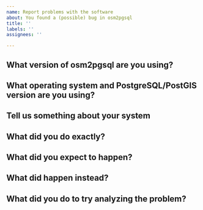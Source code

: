 ```yaml
---
name: Report problems with the software
about: You found a (possible) bug in osm2pgsql
title: ''
labels: ''
assignees: ''

---
```


<!-- Please don't use screenshots. Copy and paste the *text* output here if that's needed for context. -->

## What version of osm2pgsql are you using?

<!-- Paste output of `osm2pgsql --version` here. Please use the [latest
release](https://osm2pgsql.org/releases/) of osm2pgsql if at all
possible. -->


## What operating system and PostgreSQL/PostGIS version are you using?

<!-- Also what Linux distribution if applicable, OS version? -->


## Tell us something about your system

<!-- How much RAM do you have, how many CPUs, bare metal or cloud setup? -->


## What did you do exactly?

<!-- Please provide the command(s) you used including all options etc. Include
links to input files. -->


## What did you expect to happen?

<!-- Describe in detail what you expected the above would do. -->


## What did happen instead?

<!-- Please describe what happened and why you think this is wrong. Please include
(or link to, if it is too verbose) the log output. -->


## What did you do to try analyzing the problem?

<!-- Describe what steps you already did to try analyzing the problem before
reporting. -->

